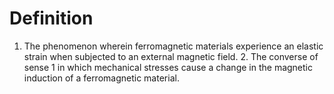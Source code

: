 # Definition

1.  The phenomenon wherein ferromagnetic materials experience an elastic
    strain when subjected to an external magnetic field. 2. The converse
    of sense 1 in which mechanical stresses cause a change in the
    magnetic induction of a ferromagnetic material.
